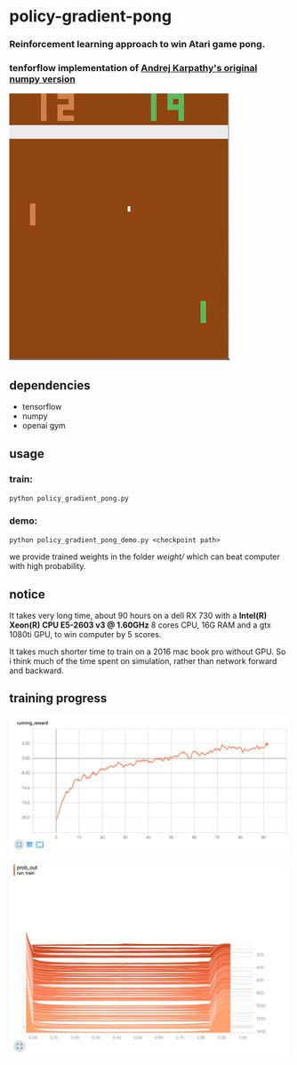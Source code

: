 # policy-gradient-pong

### Reinforcement learning approach to win Atari game pong. 
### tenforflow implementation of [Andrej Karpathy's original numpy version](http://karpathy.github.io/2016/05/31/rl/)
![](pong-animation.gif)

## dependencies
* tensorflow
* numpy
* openai gym

## usage
### train:
```
python policy_gradient_pong.py
```

### demo:
```
python policy_gradient_pong_demo.py <checkpoint path>
```

we provide trained weights in the folder *weight/* which can beat computer with high probability.

## notice
It takes very long time, about 90 hours on a dell RX 730 with a **Intel(R) Xeon(R) CPU E5-2603 v3 @ 1.60GHz** 8 cores CPU, 16G RAM and a gtx 1080ti GPU, to win computer by 5 scores.

It takes much shorter time to train on a 2016 mac book pro without GPU. So i think much of the time spent on simulation, rather than network forward and backward.

## training progress
![](1510038918476.jpg)

![](1510038968865.jpg)



